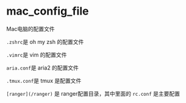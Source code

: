 # mac_config_file
Mac电脑的配置文件

`.zshrc`是 oh my zsh 的配置文件

`.vimrc`是 vim 的配置文件

`aria.conf`是 aria2 的配置文件

`.tmux.conf`是 tmux 是配置文件

`[ranger](/ranger)` 是 ranger配置目录，其中里面的 `rc.conf` 是主要配置

